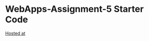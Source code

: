 # WebApps-Assignment-5 Starter Code

[Hosted at](https://github.com/44-563-WebApps-F21/webapps-s21-assignment-5-HimajaReddyMaddi/blob/main/animals.html)